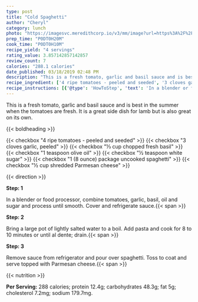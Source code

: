 ```yaml
---
type: post
title: "Cold Spaghetti"
author: "Cheryl"
category: lunch
photo: "https://imagesvc.meredithcorp.io/v3/mm/image?url=https%3A%2F%2Fimages.media-allrecipes.com%2Fuserphotos%2F677478.jpg"
prep_time: "P0DT0H20M"
cook_time: "P0DT0H10M"
recipe_yield: "4 servings"
rating_value: 3.857142857142857
review_count: 7
calories: "288.1 calories"
date_published: 03/18/2019 02:48 PM
description: "This is a fresh tomato, garlic and basil sauce and is best in the summer when the tomatoes are fresh.  It is a great side dish for lamb but is also great on its own."
recipe_ingredient: ['4 ripe tomatoes - peeled and seeded', '3 cloves garlic, peeled', '⅓ cup chopped fresh basil', '1 teaspoon olive oil', '½ teaspoon white sugar', '1 (8 ounce) package uncooked spaghetti', '½ cup shredded Parmesan cheese']
recipe_instructions: [{'@type': 'HowToStep', 'text': 'In a blender or food processor, combine tomatoes, garlic, basil, oil and sugar and process until smooth.  Cover and refrigerate sauce.\n'}, {'@type': 'HowToStep', 'text': 'Bring a large pot of lightly salted water to a boil. Add pasta and cook for 8 to 10 minutes or until al dente; drain.\n'}, {'@type': 'HowToStep', 'text': 'Remove sauce from refrigerator and pour over spaghetti.  Toss to coat and serve topped with Parmesan cheese.\n'}]
---
```


This is a fresh tomato, garlic and basil sauce and is best in the summer when the tomatoes are fresh.  It is a great side dish for lamb but is also great on its own. 

{{< boldheading >}}

{{< checkbox "4  ripe tomatoes - peeled and seeded" >}}
{{< checkbox "3 cloves garlic, peeled" >}}
{{< checkbox "⅓ cup chopped fresh basil" >}}
{{< checkbox "1 teaspoon olive oil" >}}
{{< checkbox "½ teaspoon white sugar" >}}
{{< checkbox "1 (8 ounce) package uncooked spaghetti" >}}
{{< checkbox "½ cup shredded Parmesan cheese" >}}


{{< direction >}}

**Step: 1**

In a blender or food processor, combine tomatoes, garlic, basil, oil and sugar and process until smooth.  Cover and refrigerate sauce.{{< span >}}

**Step: 2**

Bring a large pot of lightly salted water to a boil. Add pasta and cook for 8 to 10 minutes or until al dente; drain.{{< span >}}

**Step: 3**

Remove sauce from refrigerator and pour over spaghetti.  Toss to coat and serve topped with Parmesan cheese.{{< span >}}

{{< nutrition >}}

**Per Serving:** 288 calories; protein 12.4g; carbohydrates 48.3g; fat 5g; cholesterol 7.2mg; sodium 179.7mg.